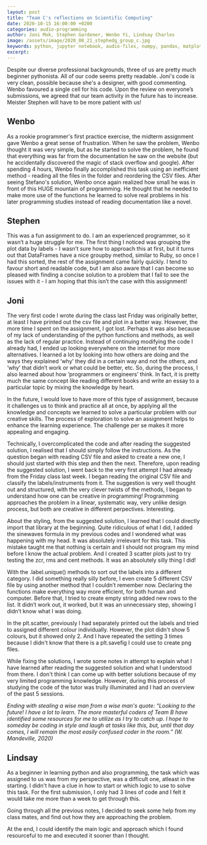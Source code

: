 ```yaml
---
layout: post
title: "Team C's reflections on Scientific Computing"
date: 2020-10-15 16:00:00 +0200
categories: audio-programming
author: Joni Mok, Stephen Gardener, Wenbo Yi, Lindsay Charles
image: /assets/image/2020_08_21_stephedg_group_c.jpg
keywords: python, jupyter notebook, audio-files, numpy, pandas, matplotlib, librosa
excerpt:
---
```



Despite our diverse professional backgrounds, three of us are pretty much beginner pythonista.
All of our code seems pretty readable. Joni's code is very clean, possible because she's a designer, with good commenting. Wenbo favoured a single cell for his code. Upon the review on everyone’s submissions, we agreed that our team activity in the future has to increase.
Meister Stephen will have to be more patient with us!


## Wenbo
As a rookie programmer's first practice exercise, the midterm assignment gave Wenbo a great sense of frustration. When he saw the problem, Wenbo thought it was very simple, but as he started to solve the problem, he found that everything was far from the documentation he saw on the website (but he accidentally discovered the magic of stack overflow and google). After spending 4 hours, Wenbo finally accomplished this task using an inefficient method - reading all the files in the folder and reordering the CSV files. After seeing Stefano's solution, Wenbo once again realized how small he was in front of this HUGE mountain of programming. He thought that he needed to make more use of the functions he learned to solve real problems in his later programming studies instead of reading documentation like a novel. 


## Stephen
This was a fun assignment to do. I am an experienced programmer, so it wasn’t a huge struggle for me. The first thing I noticed was grouping the plot data by labels - I wasn’t sure how to approach this at first, but it turns out that DataFrames have a nice groupby method, similar to Ruby, so once I had this sorted, the rest of the assignment came fairly quickly. I tend to favour short and readable code, but I am also aware that I can become so pleased with finding a concise solution to a problem that I fail to see the issues with it - I am hoping that this isn’t the case with this assignment!


## Joni

The very first code I wrote during the class last Friday was originally better, at least I have printed out the csv file and plot in a better way. However, the more time I spent on the assignment, I got lost. Perhaps it was also because of my lack of understanding of the python functions and methods, as well as the lack of regular practice. Instead of continuing modifying the code I already had, I ended up looking everywhere on the internet for more alternatives. I learned a lot by looking into how others are doing and the ways they explained ‘why’ they did in a certain way and not the others, and ‘why’ that didn’t work or what could be better, etc. So, during the process, I also learned about how ‘programmers or engineers’ think. In fact, it is pretty much the same concept like reading different books and write an essay to a particular topic by mixing the knowledge by heart.

In the future, I would love to have more of this type of assignment, because it challenges us to think and practice all at once, by applying all the knowledge and concepts we learned to solve a particular problem with our creative skills. The process of exploration to solve an assignment helps to enhance the learning experience. The challenge per se makes it more appealing and engaging.

Technically, I overcomplicated the code and after reading the suggested solution, I realised that I should simply follow the instructions. As the question began with reading CSV file and asked to create a new one, I should just started with this step and then the next. Therefore, upon reading the suggested solution, I went back to the very first attempt I had already from the Friday class last week. I began reading the original CSV file and classify the labels/instruments from it. The suggestion is very well thought out and structured, with the very clever twists of the methods, I began to understand how one can be creative in programming! Programming approaches the problem in a linear, systematic way, very unlike design process, but both are creative in different perpectives. Interesting.

About the styling, from the suggested solution, I learned that I could directly import that library at the beginning. Quite ridiculous of what I did, I added the sinewaves formula in my previous codes and I wondered what was happening with my head. It was absolutely irrelevant for this task. This mistake taught me that nothing is certain and I should not program my mind before I know the actual problem. And I created 3 scatter plots just to try testing the zcr, rms and cent methods. It was an absolutely silly thing I did!

With the .label.unique() methods to sort out the labels into a different category. I did something really silly before, I even create 5 different CSV file by using another method that I couldn’t remember now. Declaring the functions make everything way more efficient, for both human and computer. Before that, I tried to create empty string added new rows to the list. It didn’t work out, it worked, but it was an unnecessary step, showing I didn’t know what I was doing.

In the plt.scatter, previously I had separately printed out the labels and tried to assigned different colour individually. However, the plot didn't show 5 colours, but it showed only 2. And I have repeated the setting 3 times because I didn't know that there is a plt.savefig I could use to create png files.

While fixing the solutions, I wrote some notes in attempt to explain what I have learned after reading the suggested solution and what I understood from there. I don't think I can come up with better solutions because of my very limited programming knowledge. However, during this process of studying the code of the tutor was trully illuminated and I had an overview of the past 5 sessions.

<i>Ending with stealing a wise man from a wise man's quote: “Looking to the future! I have a lot to learn. The more masterful coders of Team B have identified some resources for me to utilize as I try to catch up. I hope to someday be coding in style and laugh at tasks like this, but, until that day comes, I will remain the most easily confused coder in the room.” (W. Mandeville, 2020)</i>


## Lindsay

As a beginner in learning python and also programming, the task which was assigned to us was from my perspective, was a difficult one, atleast in the starting.
I didn't have a clue in how to start or which logic to use to solve this task. For the first submission, I only had 3 lines of code and I felt it would take me more than a week to get through this.

Going through all the previous notes, I decided to seek some help from my class mates, and find out how they are approaching the problem.

At the end, I could identify the main logic and approach which I found resourceful to me and executed it sooner than I thought. 
